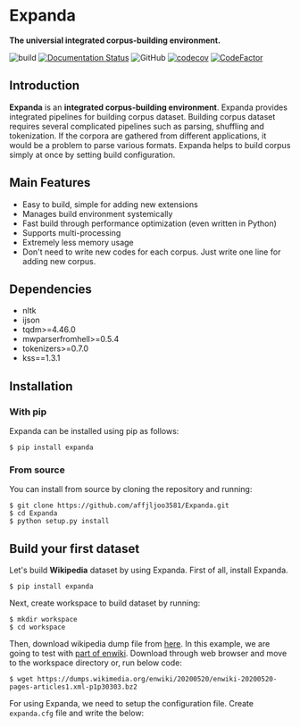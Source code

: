 # Expanda

**The universial integrated corpus-building environment.**

![build](https://github.com/affjljoo3581/Expanda/workflows/build/badge.svg)
[![Documentation Status](https://readthedocs.org/projects/expanda/badge/?version=latest)](https://expanda.readthedocs.io/en/latest/?badge=latest)
![GitHub](https://img.shields.io/github/license/affjljoo3581/Expanda)
[![codecov](https://codecov.io/gh/affjljoo3581/Expanda/branch/master/graph/badge.svg)](https://codecov.io/gh/affjljoo3581/Expanda)
[![CodeFactor](https://www.codefactor.io/repository/github/affjljoo3581/expanda/badge)](https://www.codefactor.io/repository/github/affjljoo3581/expanda)

## Introduction
**Expanda** is an **integrated corpus-building environment**. Expanda provides
integrated pipelines for building corpus dataset. Building corpus dataset
requires several complicated pipelines such as parsing, shuffling and
tokenization. If the corpora are gathered from different applications, it would
be a problem to parse various formats. Expanda helps to build corpus simply at
once by setting build configuration.

## Main Features
* Easy to build, simple for adding new extensions
* Manages build environment systemically
* Fast build through performance optimization (even written in Python)
* Supports multi-processing
* Extremely less memory usage
* Don't need to write new codes for each corpus. Just write one line for adding
  new corpus.

## Dependencies
* nltk
* ijson
* tqdm>=4.46.0
* mwparserfromhell>=0.5.4
* tokenizers>=0.7.0
* kss==1.3.1

## Installation

### With pip
Expanda can be installed using pip as follows:

```console
$ pip install expanda
```

### From source
You can install from source by cloning the repository and running:

```console
$ git clone https://github.com/affjljoo3581/Expanda.git
$ cd Expanda
$ python setup.py install
```

## Build your first dataset
Let's build **Wikipedia** dataset by using Expanda. First of all, install Expanda.
```console
$ pip install expanda
```
Next, create workspace to build dataset by running:
```console
$ mkdir workspace
$ cd workspace
```
Then, download wikipedia dump file from [here](https://dumps.wikimedia.org/).
In this example, we are going to test with [part of enwiki](https://dumps.wikimedia.org/enwiki/20200520/enwiki-20200520-pages-articles1.xml-p1p30303.bz2).
Download through web browser and move to the workspace directory or, run below
code:
```console
$ wget https://dumps.wikimedia.org/enwiki/20200520/enwiki-20200520-pages-articles1.xml-p1p30303.bz2
```
For using Expanda, we need to setup the configuration file. Create
``expanda.cfg`` file and write the below:
```ini

```